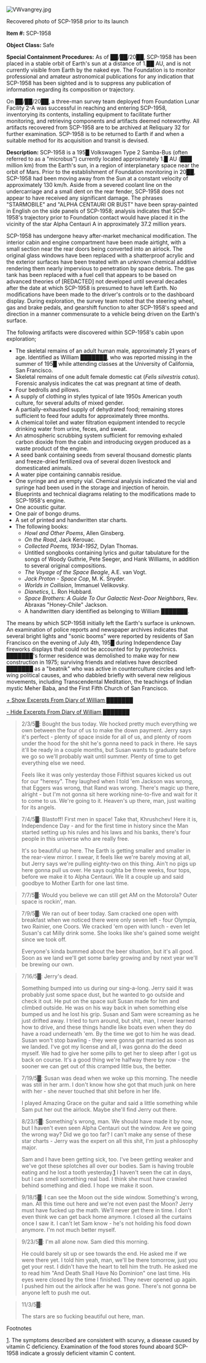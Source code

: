 ![VWvangrey.jpg](http://scp-wiki.wdfiles.com/local--files/scp-1958/VWvangrey.jpg)

Recovered photo of SCP-1958 prior to its launch

**Item #:** SCP-1958

**Object Class:** Safe

**Special Containment Procedures:** As of ██/██/20██, SCP-1958 has been placed in a stable orbit of Earth's sun at a distance of 1.██ AU, and is not currently visible from Earth by the naked eye. The Foundation is to monitor professional and amateur astronomical publications for any indication that SCP-1958 has been sighted and is to suppress any publication of information regarding its composition or trajectory.

On ██/██/20██, a three-man survey team deployed from Foundation Lunar Facility 2-A was successful in reaching and entering SCP-1958, inventorying its contents, installing equipment to facilitate further monitoring, and retrieving components and artifacts deemed noteworthy. All artifacts recovered from SCP-1958 are to be archived at Reliquary 32 for further examination. SCP-1958 is to be returned to Earth if and when a suitable method for its acquisition and transit is devised.

**Description:** SCP-1958 is a 195█ Volkswagen Type 2 Samba-Bus (often referred to as a "microbus") currently located approximately 1.█ AU (███ million km) from the Earth's sun, in a region of interplanetary space near the orbit of Mars. Prior to the establishment of Foundation monitoring in 20██, SCP-1958 had been moving away from the Sun at a constant velocity of approximately 130 km/h. Aside from a severed coolant line on the undercarriage and a small dent on the rear fender, SCP-1958 does not appear to have received any significant damage. The phrases "STARMOBILE" and "ALPHA CENTAURI OR BUST" have been spray-painted in English on the side panels of SCP-1958; analysis indicates that SCP-1958's trajectory prior to Foundation contact would have placed it in the vicinity of the star Alpha Centauri A in approximately 37.2 million years.

SCP-1958 has undergone heavy after-market mechanical modification. The interior cabin and engine compartment have been made airtight, with a small section near the rear doors being converted into an airlock. The original glass windows have been replaced with a shatterproof acrylic and the exterior surfaces have been treated with an unknown chemical additive rendering them nearly impervious to penetration by space debris. The gas tank has been replaced with a fuel cell that appears to be based on advanced theories of \[REDACTED\] not developed until several decades after the date at which SCP-1958 is presumed to have left Earth. No modifications have been made to the driver's controls or to the dashboard display. During exploration, the survey team noted that the steering wheel, gas and brake pedals, and gearshift function to alter SCP-1958's speed and direction in a manner commensurate to a vehicle being driven on the Earth's surface.

The following artifacts were discovered within SCP-1958's cabin upon exploration;

*   The skeletal remains of an adult human male, approximately 21 years of age. Identified as William ███████, who was reported missing in the summer of 195█ while attending classes at the University of California, San Francisco.
*   Skeletal remains of one adult female domestic cat (_Felis silvestris catus_). Forensic analysis indicates the cat was pregnant at time of death.
*   Four bedrolls and pillows.
*   A supply of clothing in styles typical of late 1950s American youth culture, for several adults of mixed gender.
*   A partially-exhausted supply of dehydrated food; remaining stores sufficient to feed four adults for approximately three months.
*   A chemical toilet and water filtration equipment intended to recycle drinking water from urine, feces, and sweat.
*   An atmospheric scrubbing system sufficient for removing exhaled carbon dioxide from the cabin and introducing oxygen produced as a waste product of the engine.
*   A seed bank containing seeds from several thousand domestic plants and freeze-dried fertilized ova of several dozen livestock and domesticated animals.
*   A water pipe containing cannabis residue.
*   One syringe and an empty vial. Chemical analysis indicated the vial and syringe had been used in the storage and injection of heroin.
*   Blueprints and technical diagrams relating to the modifications made to SCP-1958's engine.
*   One acoustic guitar.
*   One pair of bongo drums.
*   A set of printed and handwritten star charts.
*   The following books:
    *   _Howl and Other Poems_, Allen Ginsberg.
    *   _On the Road_, Jack Kerouac.
    *   _Collected Poems, 1934-1952_, Dylan Thomas.
    *   Untitled songbooks containing lyrics and guitar tabulature for the songs of Woody Guthrie, Pete Seeger, and Hank Williams, in addition to several original compositions.
    *   _The Voyage of the Space Beagle_, A.E. van Vogt.
    *   _Jack Proton - Space Cop_, M. K. Snyder.
    *   _Worlds in Collision_, Immanuel Velikovsky.
    *   _Dianetics_, L. Ron Hubbard.
    *   _Space Brothers: A Guide To Our Galactic Next-Door Neighbors_, Rev. Abraxas "Honey-Chile" Jackson.
    *   A handwritten diary identified as belonging to William ███████.

The means by which SCP-1958 initially left the Earth's surface is unknown. An examination of police reports and newspaper archives indicates that several bright lights and "sonic booms" were reported by residents of San Francisco on the evening of July 4th, 195█ during Independence Day fireworks displays that could not be accounted for by pyrotechnics. ███████'s former residence was demolished to make way for new construction in 1975; surviving friends and relatives have described ███████ as a "beatnik" who was active in counterculture circles and left-wing political causes, and who dabbled briefly with several new religious movements, including Transcendental Meditation, the teachings of Indian mystic Meher Baba, and the First Fifth Church of San Francisco.

[+ Show Excerpts From Diary of William ███████](javascript:;)

[\- Hide Excerpts From Diary of William ███████](javascript:;)

> 2/3/5█: Bought the bus today. We hocked pretty much everything we own between the four of us to make the down payment. Jerry says it's perfect - plenty of space inside for all of us, and plenty of room under the hood for the shit he's gonna need to pack in there. He says it'll be ready in a couple months, but Susan wants to graduate before we go so we'll probably wait until summer. Plenty of time to get everything else we need.
> 
> Feels like it was only yesterday those Fifthist squares kicked us out for our "heresy". They laughed when I told 'em Jackson was wrong, that Eggers was wrong, that Rand was wrong. There's magic up there, alright - but I'm not gonna sit here working nine-to-five and wait for it to come to us. We're going to it. Heaven's up there, man, just waiting for its angels.

> 7/4/5█: Blastoff! First men in space! Take that, Khrushchev! Here it is, Independence Day - and for the first time in history since the Man started setting up his rules and his laws and his banks, there's four people in this universe who are really free.
> 
> It's so beautiful up here. The Earth is getting smaller and smaller in the rear-view mirror. I swear, it feels like we're barely moving at all, but Jerry says we're pulling eighty-two on this thing. Ain't no pigs up here gonna pull us over. He says oughta be three weeks, four tops, before we make it to Alpha Centauri. We lit a couple up and said goodbye to Mother Earth for one last time.

> 7/7/5█: Would you believe we can still get AM on the Motorola? Outer space is rockin', man.

> 7/9/5█: We ran out of beer today. Sam cracked one open with breakfast when we noticed there were only seven left - four Olympia, two Rainier, one Coors. We cracked 'em open with lunch - even let Susan's cat Milly drink some. She looks like she's gained some weight since we took off.
> 
> Everyone's kinda bummed about the beer situation, but it's all good. Soon as we land we'll get some barley growing and by next year we'll be brewing our own.

> 7/16/5█: Jerry's dead.
> 
> Something bumped into us during our sing-a-long. Jerry said it was probably just some space dust, but he wanted to go outside and check it out. He put on the space suit Susan made for him and climbed outside. He was on his way back in when something else bumped us and he lost his grip. Susan and Sam were screaming as he just drifted away. I tried to turn around, but shit, man, I never learned how to drive, and these things handle like boats even when they do have a road underneath 'em. By the time we got to him he was dead. Susan won't stop bawling - they were gonna get married as soon as we landed. I've got my license and all, I was gonna do the deed myself. We had to give her some pills to get her to sleep after I got us back on course. It's a good thing we're halfway there by now - the sooner we can get out of this cramped little bus, the better.

> 7/19/5█: Susan was dead when we woke up this morning. The needle was still in her arm. I don't know how she got that much junk on here with her - she never touched that shit before in her life.
> 
> I played Amazing Grace on the guitar and said a little something while Sam put her out the airlock. Maybe she'll find Jerry out there.

> 8/23/5█: Something's wrong, man. We should have made it by now, but I haven't even seen Alpha Centauri out the window. Are we going the wrong way? Did we go too far? I can't make any sense of these star charts - Jerry was the expert on all this shit, I'm just a philosophy major.
> 
> Sam and I have been getting sick, too. I've been getting weaker and we've got these splotches all over our bodies. Sam is having trouble eating and he lost a tooth yesterday.[1](javascript:;) I haven't seen the cat in days, but I can smell something real bad. I think she must have crawled behind something and died. I hope we make it soon.

> 9/18/5█: I can see the Moon out the side window. Something's wrong, man. All this time out here and we're not even past the Moon? Jerry must have fucked up the math. We'll never get there in time. I don't even think we can get back home anymore. I closed all the curtains once I saw it. I can't let Sam know - he's not holding his food down anymore. I'm not much better myself.

> 9/23/5█: I'm all alone now. Sam died this morning.
> 
> He could barely sit up or see towards the end. He asked me if we were there yet. I told him yeah, man, we'll be there tomorrow, just you get your rest. I didn't have the heart to tell him the truth. He asked me to read him "And Death Shall Have No Dominion" one last time. His eyes were closed by the time I finished. They never opened up again. I pushed him out the airlock after he was gone. There's not gonna be anyone left to push me out.

> 11/3/5█:
> 
> The stars are so fucking beautiful out here, man.

Footnotes

[1](javascript:;). The symptoms described are consistent with scurvy, a disease caused by vitamin C deficiency. Examination of the food stores found aboard SCP-1958 indicate a grossly deficient vitamin C content.